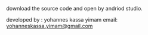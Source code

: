 download the source code and open by andriod studio. 

developed by : yohannes kassa yimam
email: yohanneskassa.yimam@gmail.com